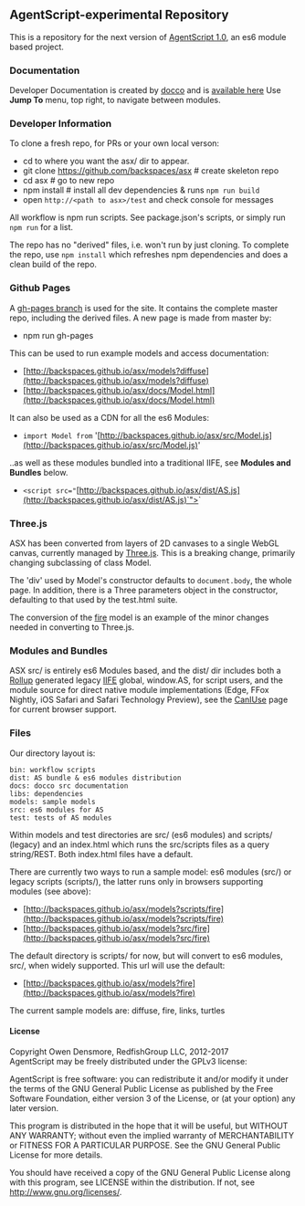 ## AgentScript-experimental Repository

This is a repository for the next version of [AgentScript 1.0](http://agentscript.org), an es6 module based project.

### Documentation

Developer Documentation is created by [docco](https://jashkenas.github.io/docco/) and is [available here](http://backspaces.github.io/asx/docs/Model.html) Use **Jump To** menu, top right, to navigate between modules.

### Developer Information

To clone a fresh repo, for PRs or your own local verson:
* cd to where you want the asx/ dir to appear.
* git clone https://github.com/backspaces/asx # create skeleton repo
* cd asx # go to new repo
* npm install # install all dev dependencies & runs `npm run build`
* open `http://<path to asx>/test` and check console for messages

All workflow is npm run scripts.  See package.json's scripts, or simply run `npm run` for a list.

The repo has no "derived" files, i.e. won't run by just cloning. To complete the repo, use `npm install` which refreshes npm dependencies and does a clean build of the repo.

### Github Pages

A [gh-pages branch](http://backspaces.github.io/asx/) is used for the site. It contains the complete master repo, including the derived files. A new page is made from master by:
* npm run gh-pages

This can be used to run example models and access documentation:
* [http://backspaces.github.io/asx/models?diffuse](http://backspaces.github.io/asx/models?diffuse)
* [http://backspaces.github.io/asx/docs/Model.html](http://backspaces.github.io/asx/docs/Model.html)

It can also be used as a CDN for all the es6 Modules:

* `import Model from` '[http://backspaces.github.io/asx/src/Model.js](http://backspaces.github.io/asx/src/Model.js)'

..as well as these modules bundled into a traditional IIFE, see **Modules and Bundles** below.
* `<script src="`[http://backspaces.github.io/asx/dist/AS.js](http://backspaces.github.io/asx/dist/AS.js)`"></script>`

### Three.js

ASX has been converted from layers of 2D canvases to a single WebGL canvas, currently managed by [Three.js](https://threejs.org/). This is a breaking change, primarily changing subclassing of class Model.

The 'div' used by Model's constructor defaults to `document.body`, the whole page. In addition, there is a Three parameters object in the constructor, defaulting to that used by the test.html suite.

The conversion of the [fire](http://backspaces.github.io/asx/models?fire) model is an example of the minor changes needed in converting to Three.js.

### Modules and Bundles

ASX src/ is entirely es6 Modules based, and the dist/ dir includes both a [Rollup](https://rollupjs.org/) generated legacy [IIFE](http://adripofjavascript.com/blog/drips/an-introduction-to-iffes-immediately-invoked-function-expressions.html) global, window.AS, for script users, and the module source for direct native module implementations (Edge, FFox Nightly, iOS Safari and Safari Technology Preview), see the [CanIUse](http://caniuse.com/#search=modules) page for current browser support.

### Files

Our directory layout is:
```
bin: workflow scripts
dist: AS bundle & es6 modules distribution
docs: docco src documentation
libs: dependencies
models: sample models
src: es6 modules for AS
test: tests of AS modules
```

Within models and test directories are src/ (es6 modules) and scripts/ (legacy) and an index.html which runs the src/scripts files as a query string/REST. Both index.html files have a default.

There are currently two ways to run a sample model: es6 modules (src/) or legacy scripts (scripts/), the latter runs only in browsers supporting modules (see above):

* [http://backspaces.github.io/asx/models?scripts/fire](http://backspaces.github.io/asx/models?scripts/fire)
* [http://backspaces.github.io/asx/models?src/fire](http://backspaces.github.io/asx/models?src/fire)

The default directory is scripts/ for now, but will convert to es6 modules, src/, when widely supported. This url will use the default:

* [http://backspaces.github.io/asx/models?fire](http://backspaces.github.io/asx/models?fire)

The current sample models are: diffuse, fire, links, turtles

#### License

Copyright Owen Densmore, RedfishGroup LLC, 2012-2017<br>
AgentScript may be freely distributed under the GPLv3 license:

AgentScript is free software: you can redistribute it and/or modify
it under the terms of the GNU General Public License as published by
the Free Software Foundation, either version 3 of the License, or
(at your option) any later version.

This program is distributed in the hope that it will be useful,
but WITHOUT ANY WARRANTY; without even the implied warranty of
MERCHANTABILITY or FITNESS FOR A PARTICULAR PURPOSE.  See the
GNU General Public License for more details.

You should have received a copy of the GNU General Public License
along with this program, see LICENSE within the distribution.
If not, see <http://www.gnu.org/licenses/>.
